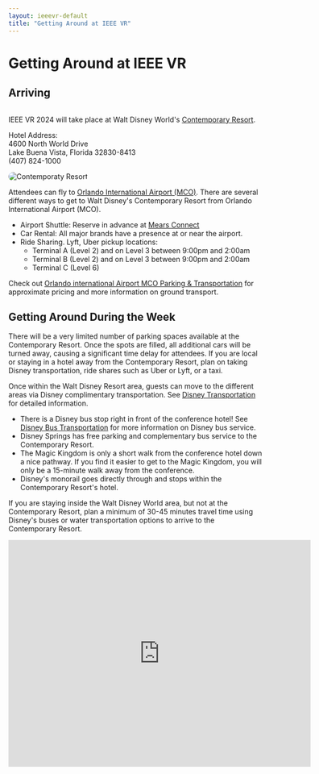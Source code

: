 ```yaml
---
layout: ieeevr-default
title: "Getting Around at IEEE VR"
---
```

<div>
    <h1>Getting Around at IEEE VR</h1>
    <h2>Arriving</h2>        
    <div class="column text-left">
    <p>
        IEEE VR 2024 will take place at Walt Disney World's <a href="https://disneyworld.disney.go.com/resorts/contemporary-resort/" target="_blank"> Contemporary Resort</a>.
    </p>
       <p>
       <span style="display: block;"> 
            Hotel Address:<br />
            4600 North World Drive<br />
            Lake Buena Vista, Florida 32830-8413<br />
            (407) 824-1000
        </span>
        </p>
    </div>    
    <div class="column img-right">
        <img src= "{{ "/assets/images/Contemporary.png" | relative_url }}"  style="border-radius: 20px;" alt="Contemporaty Resort">
    </div>
    <div class="clear padding_top_small">    
    <p>Attendees can fly to <a href="https://www.orlandoairports.net/" target="_blank">Orlando International Airport (MCO)</a>. There are several different ways to get to Walt Disney's Contemporary Resort from Orlando International Airport (MCO).</p>
    <ul>
        <li>Airport Shuttle: Reserve in advance at <a href="https://www.mearsconnect.com/" target="_blank">Mears Connect</a></li>
        <li>Car Rental: All major brands have a presence at or near the airport.</li>
        <li>Ride Sharing. Lyft, Uber pickup locations: 
            <ul>
                <li>Terminal A (Level 2) and on Level 3 between 9:00pm and 2:00am</li>
                <li>Terminal B (Level 2) and on Level 3 between 9:00pm and 2:00am</li>
                <li>Terminal C (Level 6)</li>
            </ul>
        </li>
    </ul>
     <p>
        Check out <a href="https://orlandoairports.net/parking-transportation/" target="_blank">Orlando international Airport MCO Parking & Transportation</a> for approximate pricing and more information on ground transport.
     </p>
     <h2>Getting Around During the Week</h2>
     <div class="ieeevrmsgbox bold">
        <div class = "ieeevrmsgboxInside small_emphasize">
           There will be a very limited number of parking spaces available at the Contemporary Resort. Once the spots are filled, all additional cars will be turned away, causing a significant time delay for attendees.  If you are local or staying in a hotel away from the Contemporary Resort, plan on taking Disney transportation, ride shares such as Uber or Lyft, or a taxi.
        </div>
    </div>
    <p>
        Once within the Walt Disney Resort area, guests can move to the different areas via Disney complimentary transportation. See <a href="https://disneyworld.disney.go.com/guest-services/resort-transportation/" target="_blank">Disney Transportation</a> for detailed information.
        <ul>
            <li> There is a Disney bus stop right in front of the conference hotel! See <a href="https://disneyworld.disney.go.com/guest-services/bus-transportation/" target="_blank">Disney Bus Transportation</a> for more information on Disney bus service.</li>
            <li>Disney Springs has free parking and complementary bus service to the Contemporary Resort.</li>
            <li>The Magic Kingdom is only a short walk from the conference hotel down a nice pathway.  If you find it easier to get to the Magic Kingdom, you will only be a 15-minute walk away from the conference. </li>
            <li>Disney's monorail goes directly through and stops within the Contemporary Resort's hotel.</li>
        </ul>
    </p>
    <p>
        <span class="italic">If you are staying inside the Walt Disney World area, but not at the Contemporary Resort, plan a minimum of 30-45 minutes travel time using Disney's buses or water transportation options to arrive to the Contemporary Resort. </span>
    </p>
    <iframe class="align-center" src="https://www.google.com/maps/embed?pb=!1m18!1m12!1m3!1d224451.6490291354!2d-81.62069771252945!3d28.477829523059874!2m3!1f0!2f0!3f0!3m2!1i1024!2i768!4f13.1!3m3!1m2!1s0x88dd7ee634caa5f7%3A0x7f1aa428ffd54db!2sDisney&#39;s%20Contemporary%20Resort!5e0!3m2!1sen!2sus!4v1686838845318!5m2!1sen!2sus" width="600" height="450" style="border:0;" allowfullscreen="" loading="lazy" referrerpolicy="no-referrer-when-downgrade"></iframe>
</div>